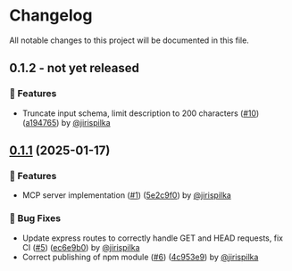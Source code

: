 # Changelog

All notable changes to this project will be documented in this file.

<!-- git-cliff-unreleased-start -->
## 0.1.2 - **not yet released**

### 🚀 Features

- Truncate input schema, limit description to 200 characters ([#10](https://github.com/apify/actors-mcp-server/pull/10)) ([a194765](https://github.com/apify/actors-mcp-server/commit/a1947657fd6f7cf557e5ce24a6bbccb97e875733)) by [@jirispilka](https://github.com/jirispilka)


<!-- git-cliff-unreleased-end -->
## [0.1.1](https://github.com/apify/actors-mcp-server/releases/tag/v0.1.1) (2025-01-17)

### 🚀 Features

- MCP server implementation ([#1](https://github.com/apify/actors-mcp-server/pull/1)) ([5e2c9f0](https://github.com/apify/actors-mcp-server/commit/5e2c9f06008304257c887dc3c67eb9ddfd32d6cd)) by [@jirispilka](https://github.com/jirispilka)

### 🐛 Bug Fixes

- Update express routes to correctly handle GET and HEAD requests, fix CI ([#5](https://github.com/apify/actors-mcp-server/pull/5)) ([ec6e9b0](https://github.com/apify/actors-mcp-server/commit/ec6e9b0a4657f673b3650a5906fe00e66411d7f1)) by [@jirispilka](https://github.com/jirispilka)
- Correct publishing of npm module ([#6](https://github.com/apify/actors-mcp-server/pull/6)) ([4c953e9](https://github.com/apify/actors-mcp-server/commit/4c953e9fe0c735f1690c8356884dd78d8608979f)) by [@jirispilka](https://github.com/jirispilka)